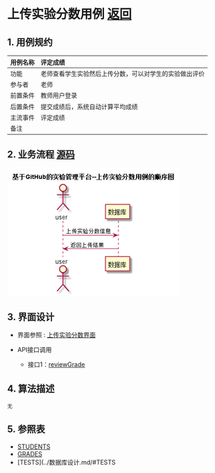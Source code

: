 # 上传实验分数用例 [返回](../README.md)
## 1. 用例规约

|用例名称|评定成绩|
|-------|:-------------|
|功能|老师查看学生实验然后上传分数，可以对学生的实验做出评价|
|参与者|老师|
|前置条件|教师用户登录|
|后置条件| 提交成绩后，系统自动计算平均成绩|
|主流事件| 评定成绩|
|备注| |

## 2. 业务流程 [源码](../src/上传实验分数.puml)
![sequence1](../images/上传实验分数.png) 

## 3. 界面设计
- 界面参照 : [上传实验分数界面](https://yuhang456.github.io/is_analysis/test6/ui/reviewgrade.html)

- API接口调用
    - 接口1：[reviewGrade](../impl/上传实验分数接口.md)

## 4. 算法描述
    无

## 5. 参照表

- [STUDENTS](../数据库设计.md/#STUDENTS)
- [GRADES](../数据库设计.md/#GRADES)
- [TESTS](../数据库设计.md/#TESTS